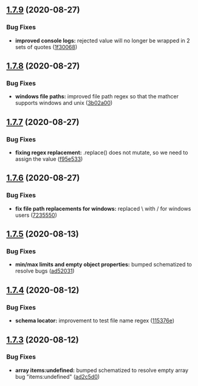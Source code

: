 ## [1.7.9](https://github.com/ryparker/jest-schema-matcher/compare/v1.7.8...v1.7.9) (2020-08-27)


### Bug Fixes

* **improved console logs:** rejected value will no longer be wrapped in 2 sets of quotes ([1f30068](https://github.com/ryparker/jest-schema-matcher/commit/1f300680cd6b13bc5059683732eaca82d5e2809b))

## [1.7.8](https://github.com/ryparker/jest-schema-matcher/compare/v1.7.7...v1.7.8) (2020-08-27)


### Bug Fixes

* **windows file paths:** improved file path regex so that the mathcer supports windows and unix ([3b02a00](https://github.com/ryparker/jest-schema-matcher/commit/3b02a005271ff33739d974e73312e9c650b48de7))

## [1.7.7](https://github.com/ryparker/jest-schema-matcher/compare/v1.7.6...v1.7.7) (2020-08-27)


### Bug Fixes

* **fixing regex replacement:** .replace() does not mutate, so we need to assign the value ([f95e533](https://github.com/ryparker/jest-schema-matcher/commit/f95e533adef9581f29c04dde7158be95801bd494))

## [1.7.6](https://github.com/ryparker/jest-schema-matcher/compare/v1.7.5...v1.7.6) (2020-08-27)


### Bug Fixes

* **fix file path replacements for windows:** replaced \ with / for windows users ([7235550](https://github.com/ryparker/jest-schema-matcher/commit/72355501f238769d071c37fa536ceabb2ad897f6))

## [1.7.5](https://github.com/ryparker/jest-schema-matcher/compare/v1.7.4...v1.7.5) (2020-08-13)


### Bug Fixes

* **min/max limits and empty object properties:** bumped schematized to resolve bugs ([ad52031](https://github.com/ryparker/jest-schema-matcher/commit/ad520312d00b9fcac886a3e4e56d0e1cd30e3b35))

## [1.7.4](https://github.com/ryparker/jest-schema-matcher/compare/v1.7.3...v1.7.4) (2020-08-12)


### Bug Fixes

* **schema locator:** improvement to test file name regex ([115376e](https://github.com/ryparker/jest-schema-matcher/commit/115376eccca5c79210177883bbccbaf8d30eda98))

## [1.7.3](https://github.com/ryparker/jest-schema-matcher/compare/v1.7.2...v1.7.3) (2020-08-12)


### Bug Fixes

* **array items:undefined:** bumped schematized to resolve empty array bug "items:undefined" ([ad2c5d0](https://github.com/ryparker/jest-schema-matcher/commit/ad2c5d05d683c7b5bbaf74e0dc48e5c153544fed))
